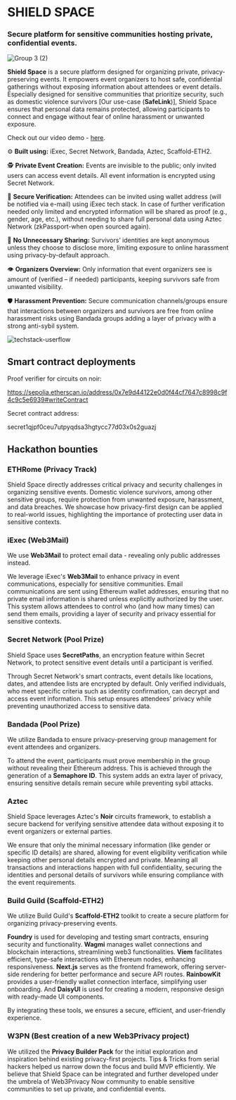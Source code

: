 # SHIELD SPACE
### Secure platform for sensitive communities hosting private, confidential events.
![Group 3 (2)](https://github.com/user-attachments/assets/63575754-14d0-4fea-a78c-42a62dcfa195)

**Shield Space** is a secure platform designed for organizing private, privacy-preserving events. It empowers event organizers to host safe, confidential gatherings without exposing information about attendees or event details. Especially designed for sensitive communities that prioritize security, such as domestic violence survivors [Our use-case (**SafeLink**)], Shield Space ensures that personal data remains protected, allowing participants to connect and engage without fear of online harassment or unwanted exposure.

Check out our video demo - [here](https://drive.google.com/file/d/1_MTaGJk37GjKS18jttlCEQRx6gbLp0zV/view?usp=sharing).

⚙️ **Built using:** iExec, Secret Network, Bandada, Aztec, Scaffold-ETH2.

🕵️ **Private Event Creation:** Events are invisible to the public; only invited users can access event details. All event information is encrypted using Secret Network.

🔏 **Secure Verification:** Attendees can be invited using wallet address (will be notified via e-mail) using iExec tech stack. In case of further verification needed only limited and encrypted information will be shared as proof (e.g., gender, age, etc.), without needing to share full personal data using Aztec Network (zkPassport-when open sourced again).

🛑 **No Unnecessary Sharing:** Survivors’ identities are kept anonymous unless they choose to disclose more, limiting exposure to online harassment using privacy-by-default approach.

👁️ **Organizers Overview:** Only information that event organizers see is amount of (verified – if needed) participants, keeping survivors safe from unwanted visibility.

🛡️ **Harassment Prevention:** Secure communication channels/groups ensure that interactions between organizers and survivors are free from online harassment risks using Bandada groups adding a layer of privacy with a strong anti-sybil system.

![techstack-userflow](https://github.com/user-attachments/assets/e29a3761-cc65-4ce2-814b-c49232d4bc6f)

## Smart contract deployments

Proof verifier for circuits on noir:

https://sepolia.etherscan.io/address/0x7e9d44122e0d0f44cf7647c8998c9f4c9c5e6939#writeContract

Secret contract address:

secret1qjpf0ceu7utpyqdsa3hgtycc77d03x0s2guazj

## Hackathon bounties

### ETHRome (Privacy Track)

Shield Space directly addresses critical privacy and security challenges in organizing sensitive events. Domestic violence survivors, among other sensitive groups, require protection from unwanted exposure, harassment, and data breaches. We showcase how privacy-first design can be applied to real-world issues, highlighting the importance of protecting user data in sensitive contexts.

### iExec (Web3Mail)

We use **Web3Mail** to protect email data - revealing only public addresses instead.

We leverage iExec's **Web3Mail** to enhance privacy in event communications, especially for sensitive communities. Email communications are sent using Ethereum wallet addresses, ensuring that no private email information is shared unless explicitly authorized by the user. This system allows attendees to control who (and how many times) can send them emails, providing a layer of security and privacy essential for sensitive contexts.

### Secret Network (Pool Prize)

Shield Space uses **SecretPaths**, an encryption feature within Secret Network, to protect sensitive event details until a participant is verified.

Through Secret Network's smart contracts, event details like locations, dates, and attendee lists are encrypted by default. Only verified individuals, who meet specific criteria such as identity confirmation, can decrypt and access event information. This setup ensures attendees' privacy while preventing unauthorized access to sensitive data.

### Bandada (Pool Prize)

We utilize Bandada to ensure privacy-preserving group management for event attendees and organizers.

To attend the event, participants must prove membership in the group without revealing their Ethereum address. This is achieved through the generation of a **Semaphore ID**. This system adds an extra layer of privacy, ensuring sensitive details remain secure while preventing sybil attacks.

### Aztec

Shield Space leverages Aztec's **Noir** circuits framework, to establish a secure backend for verifying sensitive attendee data without exposing it to event organizers or external parties.

We ensure that only the minimal necessary information (like gender or specific ID details) are shared, allowing for event eligibility verification while keeping other personal details encrypted and private. Meaning all transactions and interactions happen with full confidentiality, securing the identities and personal details of survivors while ensuring compliance with the event requirements.

### Build Guild (Scaffold-ETH2)

We utilize Build Guild's **Scaffold-ETH2** toolkit to create a secure platform for organizing privacy-preserving events. 

**Foundry** is used for developing and testing smart contracts, ensuring security and functionality. **Wagmi** manages wallet connections and blockchain interactions, streamlining web3 functionalities. **Viem** facilitates efficient, type-safe interactions with Ethereum nodes, enhancing responsiveness. **Next.js** serves as the frontend framework, offering server-side rendering for better performance and secure API routes. **RainbowKit** provides a user-friendly wallet connection interface, simplifying user onboarding. And **DaisyUI** is used for creating a modern, responsive design with ready-made UI components.

By integrating these tools, we ensures a secure, efficient, and user-friendly experience.

### W3PN (Best creation of a new Web3Privacy project)

We utilized the **Privacy Builder Pack** for the initial exploration and inspiration behind existing privacy-first projects. Tips & Tricks from serial hackers helped us narrow down the focus and build MVP efficiently. We believe that Shield Space can be integrated and further developed under the umbrela of Web3Privacy Now community to enable sensitive communities to set up private, and confidential events.
